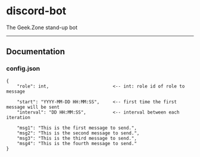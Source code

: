 # discord-bot

The Geek.Zone stand-up bot

---
## Documentation

### config.json
```
{
    "role": int,                        <-- int: role id of role to message

    "start": "YYYY-MM-DD HH:MM:SS",     <-- first time the first message will be sent
    "interval": "DD HH:MM:SS",          <-- interval between each iteration

    "msg1": "This is the first message to send.",
    "msg2": "This is the second message to send.",
    "msg3": "This is the third message to send.",
    "msg4": "This is the fourth message to send."
}
```

